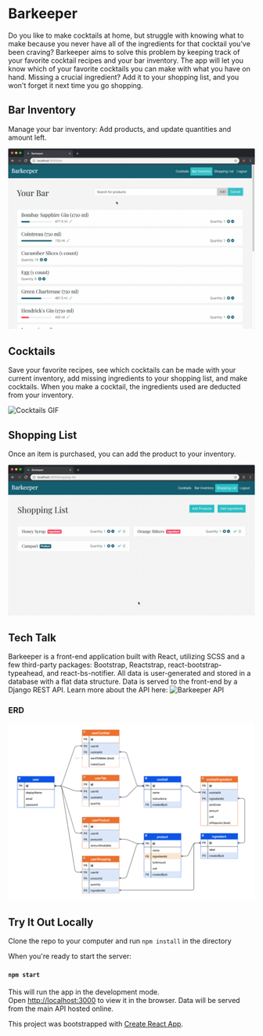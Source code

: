 # Barkeeper
Do you like to make cocktails at home, but struggle with knowing what to make because you never have all of the ingredients for that cocktail you've been craving? Barkeeper aims to solve this problem by keeping track of your favorite cocktail recipes and your bar inventory. The app will let you know which of your favorite cocktails you can make with what you have on hand. Missing a crucial ingredient? Add it to your shopping list, and you won't forget it next time you go shopping.

## Bar Inventory
Manage your bar inventory: Add products, and update quantities and amount left.

![Bar Inventory GIF](https://github.com/scivarolo/barkeeper/blob/master/bar-inventory.gif)

## Cocktails
Save your favorite recipes, see which cocktails can be made with your current inventory, add missing ingredients to your shopping list, and make cocktails. When you make a cocktail, the ingredients used are deducted from your inventory.

![Cocktails GIF](https://github.com/scivarolo/barkeeper/blob/master/cocktails.gif)

## Shopping List
Once an item is purchased, you can add the product to your inventory.

![Shopping list GIF](https://github.com/scivarolo/barkeeper/blob/master/shopping-list.gif)

## Tech Talk
Barkeeper is a front-end application built with React, utilizing SCSS and a few third-party packages: Bootstrap, Reactstrap, react-bootstrap-typeahead, and react-bs-notifier. All data is user-generated and stored in a database with a flat data structure. Data is served to the front-end by a Django REST API. Learn more about the API here: ![Barkeeper API](https://github.com/scivarolo/barkeeper-api)

### ERD

![Barkeeper ERD](https://github.com/scivarolo/barkeeper/blob/master/barkeeper-erd.png)

## Try It Out Locally

Clone the repo to your computer and run `npm install` in the directory<br>

When you're ready to start the server:
#### `npm start`

This will run the app in the development mode.<br>
Open [http://localhost:3000](http://localhost:3000) to view it in the browser.
Data will be served from the main API hosted online.


This project was bootstrapped with [Create React App](https://github.com/facebook/create-react-app).

